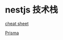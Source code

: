 # nestjs 技术栈

[cheat sheet](nestjs%20%E6%8A%80%E6%9C%AF%E6%A0%88%201602048329b080efab11c08990ad6e0d/cheat%20sheet%201632048329b080b582eecca2b37fbd72.md)

[Prisma](nestjs%20%E6%8A%80%E6%9C%AF%E6%A0%88%201602048329b080efab11c08990ad6e0d/Prisma%201652048329b0800d8179f2f9b55ac2b3.md)